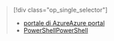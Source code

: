 > [!div class="op_single_selector"]
> * [<span data-ttu-id="71305-101">portale di Azure</span><span class="sxs-lookup"><span data-stu-id="71305-101">Azure portal</span></span>](../articles/devtest-lab/devtest-lab-create-template.md)
> * [<span data-ttu-id="71305-102">PowerShell</span><span class="sxs-lookup"><span data-stu-id="71305-102">PowerShell</span></span>](../articles/devtest-lab/devtest-lab-create-custom-image-from-vhd-using-powershell.md)
